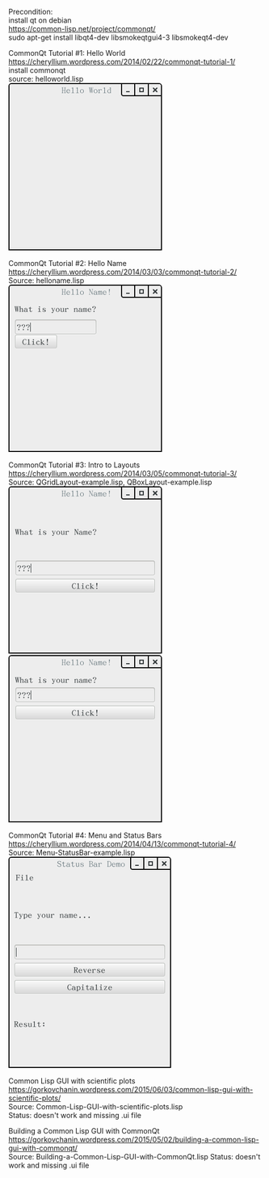 Precondition:  
install qt on debian  
https://common-lisp.net/project/commonqt/  
sudo apt-get install libqt4-dev libsmokeqtgui4-3 libsmokeqt4-dev  


CommonQt Tutorial #1: Hello World  
https://cheryllium.wordpress.com/2014/02/22/commonqt-tutorial-1/  
install commonqt  
source: helloworld.lisp  
![Screenshot](./helloworld-screenshot.png?raw=true "helloworld-screenshot.png")  


CommonQt Tutorial #2: Hello Name  
https://cheryllium.wordpress.com/2014/03/03/commonqt-tutorial-2/  
Source: helloname.lisp  
![Screenshot](./helloname-screenshot.png?raw=true "helloname-screenshot.png")  


CommonQt Tutorial #3: Intro to Layouts  
https://cheryllium.wordpress.com/2014/03/05/commonqt-tutorial-3/  
Source: QGridLayout-example.lisp, QBoxLayout-example.lisp  
![Screenshot](./QGridLayout-example-screenshot.png?raw=true "QGridLayout-example-screenshot.png")  
![Screenshot](./QBoxLayout-example-screenshot.png?raw=true "QBoxLayout-example-screenshot.png")  


CommonQt Tutorial #4: Menu and Status Bars  
https://cheryllium.wordpress.com/2014/04/13/commonqt-tutorial-4/  
Source: Menu-StatusBar-example.lisp  
![Screenshot](./Menu-StatusBar-example-screenshot.png?raw=true "Menu-StatusBar-example-screenshot.png")


Common Lisp GUI with scientific plots  
https://gorkovchanin.wordpress.com/2015/06/03/common-lisp-gui-with-scientific-plots/  
Source: Common-Lisp-GUI-with-scientific-plots.lisp  
Status: doesn't work and missing .ui file  

Building a Common Lisp GUI with CommonQt  
https://gorkovchanin.wordpress.com/2015/05/02/building-a-common-lisp-gui-with-commonqt/  
Source: Building-a-Common-Lisp-GUI-with-CommonQt.lisp
Status: doesn't work and missing .ui file  